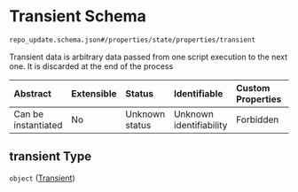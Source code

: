 # Transient Schema

```txt
repo_update.schema.json#/properties/state/properties/transient
```

Transient data is arbitrary data passed from one script execution to the next one. It is discarded at the end of the process

| Abstract            | Extensible | Status         | Identifiable            | Custom Properties | Additional Properties | Access Restrictions | Defined In                                                                        |
| :------------------ | :--------- | :------------- | :---------------------- | :---------------- | :-------------------- | :------------------ | :-------------------------------------------------------------------------------- |
| Can be instantiated | No         | Unknown status | Unknown identifiability | Forbidden         | Allowed               | none                | [repo-update.schema.json*](../out/repo-update.schema.json "open original schema") |

## transient Type

`object` ([Transient](repo-update-properties-state-properties-transient.md))
